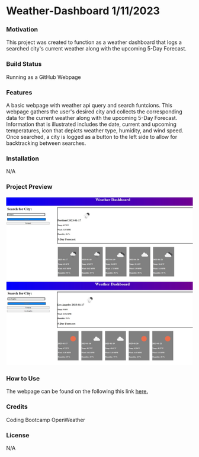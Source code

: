 # Weather-Dashboard 1/11/2023

### Motivation
This project was created to function as a weather dashboard that logs a searched city's current weather along with the upcoming 5-Day Forecast.

### Build Status
Running as a GitHub Webpage

### Features
A basic webpage with weather api query and search funtcions. This webpage gathers the user's desired city and collects the corresponding data for the current weather along with the upcoming 5-Day Forecast. Information that is illustrated includes the date, current and upcoming temperatures, icon that depicts weather type, humidity, and wind speed. Once searched, a city is logged as a button to the left side to allow for backtracking between searches.

### Installation
N/A

### Project Preview
![alt Preview of WebPage](assets/images/preview1.JPG)
![alt Preview of WebPage](assets/images/preview2.JPG)
### How to Use
The webpage can be found on the following this link [here.](https://aguilarj5.github.io/Weather-Dashboard/)

### Credits
Coding Bootcamp
OpenWeather

### License
N/A
